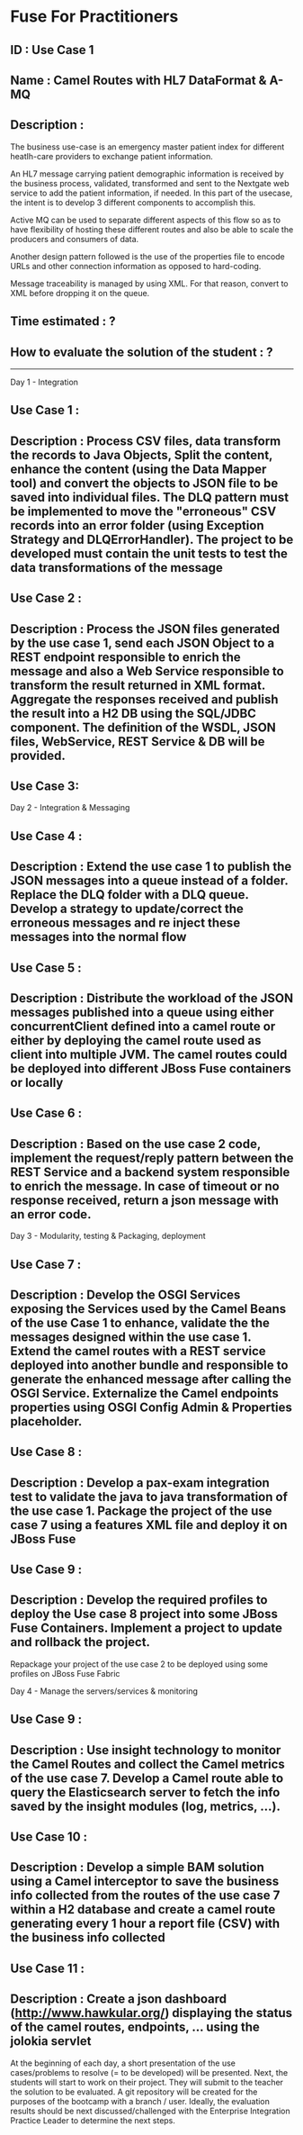 # Fuse For Practitioners

## ID : Use Case 1
## Name : Camel Routes with HL7 DataFormat & A-MQ
## Description : 

The business use-case is an emergency master patient index for different heatlh-care providers to exchange patient information.

An HL7 message carrying patient demographic information is received by the business process, validated, transformed and sent to the Nextgate web service to add the patient information, if needed. In this part of the usecase, the intent is to develop 3 different components to accomplish this.

Active MQ can be used to separate different aspects of this flow so as to have flexibility of hosting these different routes and also be able to scale the producers and consumers of data.

Another design pattern followed is the use of the properties file to encode URLs and other connection information as opposed to hard-coding.

Message traceability is managed by using XML. For that reason, convert to XML before dropping it on the queue.

## Time estimated : ?
## How to evaluate the solution of the student : ?

**************************
Day 1 - Integration

## Use Case 1 :

## Description :  Process CSV files, data transform the records to Java Objects, Split the content, enhance the content (using the Data Mapper tool) and convert the objects to JSON file to be saved into individual files. The DLQ pattern must be implemented to move the "erroneous" CSV records into an error folder (using Exception Strategy and DLQErrorHandler). The project to be developed must contain the unit tests to test the data transformations of the message

## Use Case 2 :
## Description : Process the JSON files generated by the use case 1, send each JSON Object to a REST endpoint responsible to enrich the message and also a Web Service responsible to transform the result returned in XML format. Aggregate the responses received and publish the result into a H2 DB using the SQL/JDBC component. The definition of the WSDL, JSON files, WebService, REST Service & DB will be provided.

## Use Case 3:

Day 2 - Integration & Messaging
## Use Case 4 : 
## Description : Extend the use case 1 to publish the JSON messages into a queue instead of a folder. Replace the DLQ folder with a DLQ queue. Develop a strategy to update/correct the erroneous messages and re inject these messages into the normal flow

## Use Case 5 : 
## Description : Distribute the workload of the JSON messages published into a queue using either concurrentClient defined into a camel route or either by deploying the camel route used as client into multiple JVM. The camel routes could be deployed into different JBoss Fuse containers or locally

## Use Case 6 : 
## Description : Based on the use case 2 code, implement the request/reply pattern between the REST Service and a backend system responsible to enrich the message. In case of timeout or no response received, return a json message with an error code.

Day 3 - Modularity, testing & Packaging, deployment
## Use Case 7 : 
## Description : Develop the OSGI Services exposing the Services used by the Camel Beans of the use Case 1 to enhance, validate the the messages designed within the use case 1. Extend the camel routes with a REST service deployed into another bundle and responsible to generate the enhanced message after calling the OSGI Service. Externalize the Camel endpoints properties using OSGI Config Admin & Properties placeholder.

## Use Case 8 : 
## Description : Develop a pax-exam integration test to validate the java to java transformation of the use case 1. Package the project of the use case 7 using a features XML file and deploy it on JBoss Fuse

## Use Case 9 : 
## Description : Develop the required profiles to deploy the Use case 8 project into some JBoss Fuse Containers. Implement a project to update and rollback the project.
Repackage your project of the use case 2 to be deployed using some profiles on JBoss Fuse Fabric

Day 4 - Manage the servers/services & monitoring
## Use Case 9 : 
## Description : Use insight technology to monitor the Camel Routes and collect the Camel metrics of the use case 7. Develop a Camel route able to query the Elasticsearch server to fetch the info saved by the insight modules (log, metrics, ...).

## Use Case 10 : 
## Description : Develop a simple BAM solution using a Camel interceptor to save the business info collected from the routes of the use case 7 within a H2 database and create a camel route generating every 1 hour a report file (CSV) with the business info collected

## Use Case 11 : 
## Description : Create a json dashboard (http://www.hawkular.org/) displaying the status of the camel routes, endpoints, ... using the jolokia servlet

At the beginning of each day, a short presentation of the use cases/problems to resolve (= to be developed) will be presented. Next, the students will start to work on their project. They will submit to the teacher the solution to be evaluated. A git repository will be created for the purposes of the bootcamp with a branch / user. Ideally, the evaluation results should be next discussed/challenged with the  Enterprise Integration Practice Leader to determine the next steps.

